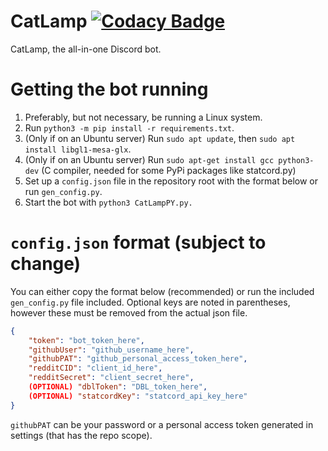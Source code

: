 # CatLamp [![Codacy Badge](https://app.codacy.com/project/badge/Grade/3f06c8cbb6fd49eebd345e057de3614d)](https://www.codacy.com?utm_source=github.com&amp;utm_medium=referral&amp;utm_content=hpenney2/CatLamp&amp;utm_campaign=Badge_Grade)
 CatLamp, the all-in-one Discord bot.

# Getting the bot running
 1. Preferably, but not necessary, be running a Linux system.
 2. Run `python3 -m pip install -r requirements.txt`.
 3. (Only if on an Ubuntu server) Run `sudo apt update`, then `sudo apt install libgl1-mesa-glx`.
 4. (Only if on an Ubuntu server) Run `sudo apt-get install gcc python3-dev` (C compiler, needed for some PyPi packages like statcord.py)
 5. Set up a `config.json` file in the repository root with the format below or run `gen_config.py`.
 6. Start the bot with `python3 CatLampPY.py.`

# `config.json` format (subject to change)
You can either copy the format below (recommended) or run the included `gen_config.py` file included.
Optional keys are noted in parentheses, however these must be removed from the actual json file.
```json
{
	"token": "bot_token_here",
	"githubUser": "github_username_here",
	"githubPAT": "github_personal_access_token_here",
	"redditCID": "client_id_here",
	"redditSecret": "client_secret_here",
	(OPTIONAL) "dblToken": "DBL_token_here",
	(OPTIONAL) "statcordKey": "statcord_api_key_here"
}
```
`githubPAT` can be your password or a personal access token generated in settings (that has the repo scope).
